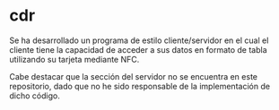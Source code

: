 # cdr

Se ha desarrollado un programa de estilo cliente/servidor en el cual el cliente tiene la capacidad de acceder a sus datos en formato de tabla utilizando su tarjeta mediante NFC.

Cabe destacar que la sección del servidor no se encuentra en este repositorio, dado que no he sido responsable de la implementación de dicho código.
